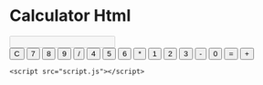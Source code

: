 # Calculator Html               
<!DOCTYPE html>
<html lang="en">
<head>
    <meta charset="UTF-8">
    <meta name="viewport" content="width=device-width, initial-scale=1.0">
    <title>Simple Calculator</title>
    <link rel="stylesheet" href="styles.css">
</head>
<body>
    <div class="calculator">
        <input type="text" id="display" disabled />
        <div class="buttons">
            <button onclick="clearDisplay()">C</button>
            <button onclick="appendToDisplay('7')">7</button>
            <button onclick="appendToDisplay('8')">8</button>
            <button onclick="appendToDisplay('9')">9</button>
            <button onclick="appendToDisplay('/')">/</button>
            <button onclick="appendToDisplay('4')">4</button>
            <button onclick="appendToDisplay('5')">5</button>
            <button onclick="appendToDisplay('6')">6</button>
            <button onclick="appendToDisplay('*')">*</button>
            <button onclick="appendToDisplay('1')">1</button>
            <button onclick="appendToDisplay('2')">2</button>
            <button onclick="appendToDisplay('3')">3</button>
            <button onclick="appendToDisplay('-')">-</button>
            <button onclick="appendToDisplay('0')">0</button>
            <button onclick="calculateResult()">=</button>
            <button onclick="appendToDisplay('+')">+</button>
        </div>
    </div>

    <script src="script.js"></script>
</body>
</html>
